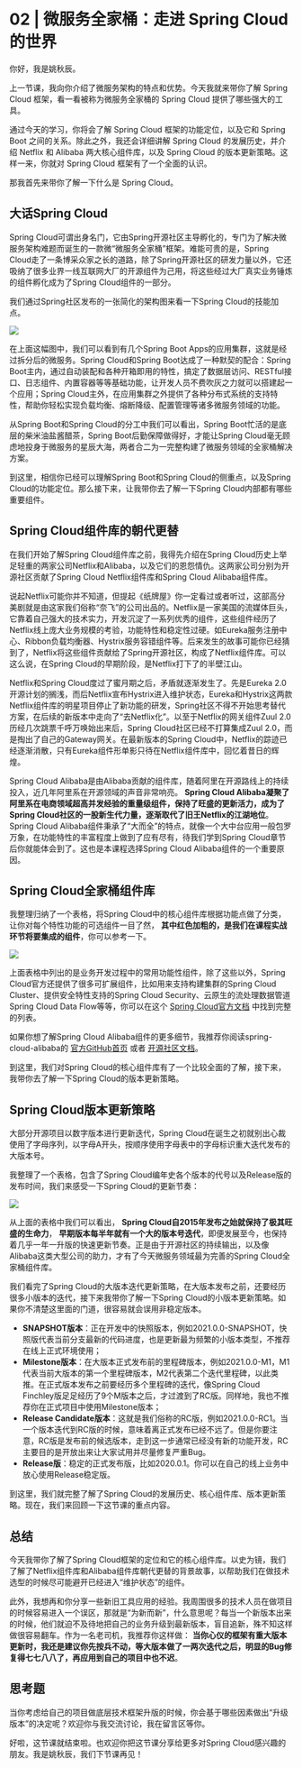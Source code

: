 # 02 | 微服务全家桶：走进 Spring Cloud 的世界
你好，我是姚秋辰。

上一节课，我向你介绍了微服务架构的特点和优势。今天我就来带你了解 Spring Cloud 框架，看一看被称为微服务全家桶的 Spring Cloud 提供了哪些强大的工具。

通过今天的学习，你将会了解 Spring Cloud 框架的功能定位，以及它和 Spring Boot 之间的关系。除此之外，我还会详细讲解 Spring Cloud 的发展历史，并介绍 Netflix 和 Alibaba 两大核心组件库，以及 Spring Cloud 的版本更新策略。这样一来，你就对 Spring Cloud 框架有了一个全面的认识。

那我首先来带你了解一下什么是 Spring Cloud。

## 大话Spring Cloud

Spring Cloud可谓出身名门，它由Spring开源社区主导孵化的，专门为了解决微服务架构难题而诞生的一款微“微服务全家桶”框架。难能可贵的是，Spring Cloud走了一条博采众家之长的道路，除了Spring开源社区的研发力量以外，它还吸纳了很多业界一线互联网大厂的开源组件为己用，将这些经过大厂真实业务锤炼的组件孵化成为了Spring Cloud组件的一部分。

我们通过Spring社区发布的一张简化的架构图来看一下Spring Cloud的技能加点。

![](images/467967/50dc50b943a1d68e1b9682f573e51736.jpg)

在上面这幅图中，我们可以看到有几个Spring Boot Apps的应用集群，这就是经过拆分后的微服务。Spring Cloud和Spring Boot达成了一种默契的配合：Spring Boot主内，通过自动装配和各种开箱即用的特性，搞定了数据层访问、RESTful接口、日志组件、内置容器等等基础功能，让开发人员不费吹灰之力就可以搭建起一个应用；Spring Cloud主外，在应用集群之外提供了各种分布式系统的支持特性，帮助你轻松实现负载均衡、熔断降级、配置管理等诸多微服务领域的功能。

从Spring Boot和Spring Cloud的分工中我们可以看出，Spring Boot忙活的是底层的柴米油盐酱醋茶，Spring Boot后勤保障做得好，才能让Spring Cloud毫无顾虑地投身于微服务的星辰大海，两者合二为一完整构建了微服务领域的全家桶解决方案。

到这里，相信你已经可以理解Spring Boot和Spring Cloud的侧重点，以及Spring Cloud的功能定位。那么接下来，让我带你去了解一下Spring Cloud内部都有哪些重要组件。

## Spring Cloud组件库的朝代更替

在我们开始了解Spring Cloud组件库之前，我得先介绍在Spring Cloud历史上举足轻重的两家公司Netflix和Alibaba，以及它们的恩怨情仇。这两家公司分别为开源社区贡献了Spring Cloud Netflix组件库和Spring Cloud Alibaba组件库。

说起Netflix可能你并不知道，但提起《纸牌屋》你一定看过或者听过，这部高分美剧就是由这家我们俗称“奈飞”的公司出品的。Netflix是一家美国的流媒体巨头，它靠着自己强大的技术实力，开发沉淀了一系列优秀的组件，这些组件经历了Netflix线上庞大业务规模的考验，功能特性和稳定性过硬。如Eureka服务注册中心、Ribbon负载均衡器、Hystrix服务容错组件等。后来发生的故事可能你已经猜到了，Netflix将这些组件贡献给了Spring开源社区，构成了Netflix组件库。可以这么说，在Spring Cloud的早期阶段，是Netflix打下了的半壁江山。

Netflix和Spring Cloud度过了蜜月期之后，矛盾就逐渐发生了。先是Eureka 2.0开源计划的搁浅，而后Netflix宣布Hystrix进入维护状态，Eureka和Hystrix这两款Netflix组件库的明星项目停止了新功能的研发，Spring社区不得不开始思考替代方案，在后续的新版本中走向了“去Netflix化”。以至于Netflix的网关组件Zuul 2.0历经几次跳票千呼万唤始出来后，Spring Cloud社区已经不打算集成Zuul 2.0，而是掏出了自己的Gateway网关。在最新版本的Spring Cloud中，Netflix的踪迹已经逐渐消散，只有Eureka组件形单影只待在Netflix组件库中，回忆着昔日的辉煌。

Spring Cloud Alibaba是由Alibaba贡献的组件库，随着阿里在开源路线上的持续投入，近几年阿里系在开源领域的声音非常响亮。 **Spring Cloud Alibaba凝聚了阿里系在电商领域超高并发经验的重量级组件，保持了旺盛的更新活力，成为了Spring Cloud社区的一股新生代力量，逐渐取代了旧王Netflix的江湖地位**。Spring Cloud Alibaba组件秉承了“大而全”的特点，就像一个大中台应用一般包罗万象，在功能特性的丰富程度上做到了应有尽有，待我们学到Spring Cloud章节后你就能体会到了。这也是本课程选择Spring Cloud Alibaba组件的一个重要原因。

## Spring Cloud全家桶组件库

我整理归纳了一个表格，将Spring Cloud中的核心组件库根据功能点做了分类，让你对每个特性功能的可选组件一目了然， **其中红色加粗的，是我们在课程实战环节将要集成的组件**，你可以参考一下。

![](images/467967/6802f52d2fc50af6cfc02cf561a99bd2.jpg)

上面表格中列出的是业务开发过程中的常用功能性组件，除了这些以外，Spring Cloud官方还提供了很多可扩展组件，比如用来支持构建集群的Spring Cloud Cluster、提供安全特性支持的Spring Cloud Security、云原生的流处理数据管道Spring Cloud Data Flow等等，你可以在这个 [Spring Cloud官方文档](https://spring.io/projects/spring-cloud) 中找到完整的列表。

如果你想了解Spring Cloud Alibaba组件的更多细节，我推荐你阅读spring-cloud-alibaba的 [官方GitHub首页](https://github.com/alibaba/spring-cloud-alibaba) 或者 [开源社区文档](https://spring.io/projects/spring-cloud-alibaba)。

到这里，我们对Spring Cloud的核心组件库有了一个比较全面的了解，接下来，我带你去了解一下Spring Cloud的版本更新策略。

## Spring Cloud版本更新策略

大部分开源项目以数字版本进行更新迭代，Spring Cloud在诞生之初就别出心裁使用了字母序列，以字母A开头，按顺序使用字母表中的字母标识重大迭代发布的大版本号。

我整理了一个表格，包含了Spring Cloud编年史各个版本的代号以及Release版的发布时间，我们来感受一下Spring Cloud的更新节奏：

![](images/467967/bddab8d6db40951fd5e9c1af0e06807d.jpg)

从上面的表格中我们可以看出， **Spring Cloud自2015年发布之始就保持了极其旺盛的生命力**， **早期版本每半年就有一个大的版本号迭代**，即便发展至今，也保持着几乎一年一升版的快速更新节奏。正是由于开源社区的持续输出，以及像Alibaba这类大型公司的助力，才有了今天微服务领域最为完善的Spring Cloud全家桶组件库。

我们看完了Spring Cloud的大版本迭代更新策略，在大版本发布之前，还要经历很多小版本的迭代，接下来我带你了解一下Spring Cloud的小版本更新策略。如果你不清楚这里面的门道，很容易就会误用非稳定版本。

- **SNAPSHOT版本**：正在开发中的快照版本，例如2021.0.0-SNAPSHOT，快照版代表当前分支最新的代码进度，也是更新最为频繁的小版本类型，不推荐在线上正式环境使用；
- **Milestone版本**：在大版本正式发布前的里程碑版本，例如2021.0.0-M1，M1代表当前大版本的第一个里程碑版本，M2代表第二个迭代里程碑，以此类推。在正式版本发布之前要经历多个里程碑的迭代，像Spring Cloud Finchley版足足经历了9个M版本之后，才过渡到了RC版。同样地，我也不推荐你在正式项目中使用Milestone版本；
- **Release Candidate版本**：这就是我们俗称的RC版，例如2021.0.0-RC1。当一个版本迭代到RC版的时候，意味着离正式发布已经不远了。但是你要注意，RC版是发布前的候选版本，走到这一步通常已经没有新的功能开发，RC主要目的是开放出来让大家试用并尽量修复严重Bug。
- **Release版**：稳定的正式发布版，比如2020.0.1。你可以在自己的线上业务中放心使用Release稳定版。

到这里，我们就完整了解了Spring Cloud的发展历史、核心组件库、版本更新策略。现在，我们来回顾一下这节课的重点内容。

## 总结

今天我带你了解了Spring Cloud框架的定位和它的核心组件库。以史为镜，我们了解了Netflix组件库和Alibaba组件库朝代更替的背景故事，以帮助我们在做技术选型的时候尽可能避开已经进入“维护状态”的组件。

此外，我想再和你分享一些新旧工具应用的经验。我周围很多的技术人员在做项目的时候容易进入一个误区，那就是“为新而新”，什么意思呢？每当一个新版本出来的时候，他们就迫不及待地把自己的业务升级到最新版本，盲目追新，殊不知这样做很容易翻车。作为一名老司机，我推荐你这样做： **当你心仪的框架有重大版本更新时，我还是建议你先按兵不动，等大版本做了一两次迭代之后，明显的Bug修复得七七八八了，再应用到自己的项目中也不迟**。

## 思考题

当你考虑给自己的项目做底层技术框架升版的时候，你会基于哪些因素做出“升级版本”的决定呢？欢迎你与我交流讨论，我在留言区等你。

好啦，这节课就结束啦。也欢迎你把这节课分享给更多对Spring Cloud感兴趣的朋友。我是姚秋辰，我们下节课再见！